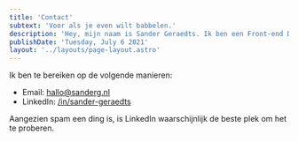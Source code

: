 ```yaml
---
title: 'Contact'
subtext: 'Voor als je even wilt babbelen.'
description: 'Hey, mijn naam is Sander Geraedts. Ik ben een Front-end Developer uit Veendam en werk op dit moment voor ABN AMRO, in opdracht van Sogeti.'
publishDate: 'Tuesday, July 6 2021'
layout: '../layouts/page-layout.astro'
---
```


Ik ben te bereiken op de volgende manieren:

- Email: [hallo@sanderg.nl](mailto:hallo@sanderg.nl)
- LinkedIn: [/in/sander-geraedts](https://linkedin.com/in/sander-geraedts)

Aangezien spam een ding is, is LinkedIn waarschijnlijk de beste plek om het te proberen.
